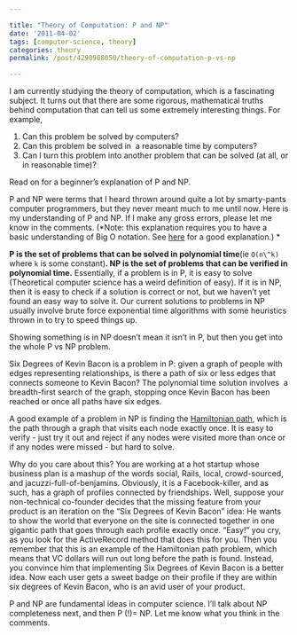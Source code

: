 ```yaml
---

title: "Theory of Computation: P and NP"
date: '2011-04-02'
tags: [computer-science, theory]
categories: theory
permalink: /post/4290908050/theory-of-computation-p-vs-np

---
```


I am currently studying the theory of computation, which is a
fascinating subject. It turns out that there are some rigorous,
mathematical truths behind computation that can tell us some extremely
interesting things. For example,

1.  Can this problem be solved by computers?
2.  Can this problem be solved in  a reasonable time by computers?
3.  Can I turn this problem into another problem that can be solved (at
    all, or in reasonable time)?

Read on for a beginner’s explanation of P and NP.

P and NP were terms that I heard thrown around quite a lot by
smarty-pants computer programmers, but they never meant much to me until
now. Here is my understanding of P and NP. If I make any gross errors,
please let me know in the comments. (*Note: this explanation requires
you to have a basic understanding of Big O notation. See
[here](http://stackoverflow.com/questions/487258/plain-english-explanation-of-big-o) for
a good explanation.) *

**P is the set of problems that can be solved in polynomial time**(ie
`O(n\^k)` where `k` is some constant)**. NP is the set of problems that can
be verified in polynomial time.** Essentially, if a problem is in P, it
is easy to solve (Theoretical computer science has a weird definition of
easy). If it is in NP, then it is easy to check if a solution is correct
or not, but we haven’t yet found an easy way to solve it. Our current
solutions to problems in NP usually involve brute force exponential time
algorithms with some heuristics thrown in to try to speed things up.

Showing something is in NP doesn’t mean it isn’t in P, but then you get
into the whole P vs NP problem.

Six Degrees of Kevin Bacon is a problem in P: given a graph of people
with edges representing relationships, is there a path of six or less
edges that connects someone to Kevin Bacon? The polynomial time solution
involves  a breadth-first search of the graph, stopping once Kevin Bacon
has been reached or once all paths have six edges.

A good example of a problem in NP is finding the [Hamiltonian
path](http://en.wikipedia.org/wiki/Hamiltonian_path "Hamiltonian path on wikipedia"),
which is the path through a graph that visits each node exactly once. It
is easy to verify - just try it out and reject if any nodes were visited
more than once or if any nodes were missed - but hard to solve.

Why do you care about this? You are working at a hot startup whose
business plan is a mashup of the words social, Rails,
local, crowd-sourced, and jacuzzi-full-of-benjamins. Obviously, it is a
Facebook-killer, and as such, has a graph of profiles connected by
friendships. Well, suppose your non-technical co-founder decides that
the missing feature from your product is an iteration on the “Six
Degrees of Kevin Bacon” idea: He wants to show the world that everyone
on the site is connected together in one gigantic path that goes through
each profile exactly once. “Easy!” you cry, as you look for the
ActiveRecord method that does this for you. Then you remember that this
is an example of the Hamiltonian path problem, which means that VC
dollars will run out long before the path is found. Instead, you
convince him that implementing Six Degrees of Kevin Bacon is a better
idea. Now each user gets a sweet badge on their profile if they are
within six degrees of Kevin Bacon, who is an avid user of your product.

P and NP are fundamental ideas in computer science. I’ll talk about NP
completeness next, and then P (!)= NP. Let me know what you think in the
comments.
